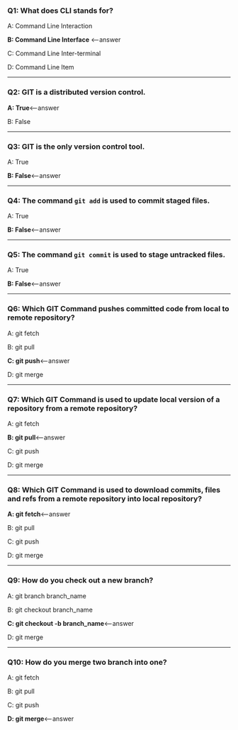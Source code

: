 ### Q1: What does CLI stands for?

A: Command Line Interaction

**B: Command Line Interface** <--answer

C: Command Line Inter-terminal

D: Command Line Item

---

### Q2: GIT is a distributed version control.

**A: True**<--answer

B: False

---

### Q3: GIT is the only version control tool.

A: True

**B: False**<--answer

---

### Q4: The command `git add` is used to commit staged files.

A: True

**B: False**<--answer

---

### Q5: The command `git commit` is used to stage untracked files.

A: True

**B: False**<--answer

---

### Q6: Which GIT Command pushes committed code from local to remote repository?

A: git fetch

B: git pull

**C: git push**<--answer

D: git merge

---

### Q7: Which GIT Command is used to update local version of a repository from a remote repository?

A: git fetch

**B: git pull**<--answer

C: git push

D: git merge

---

### Q8: Which GIT Command is used to download commits, files and refs from a remote repository into local repository?

**A: git fetch**<--answer

B: git pull

C: git push

D: git merge

---

### Q9: How do you check out a new branch?

A: git branch branch_name

B: git checkout branch_name

**C: git checkout -b branch_name**<--answer

D: git merge

---

### Q10: How do you merge two branch into one?

A: git fetch

B: git pull

C: git push

**D: git merge**<--answer
